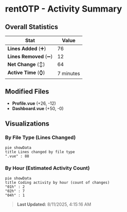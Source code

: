 # rentOTP - Activity Summary 

## Overall Statistics

| Stat                   | Value                                                             |
| ---------------------- | ----------------------------------------------------------------- |
| **Lines Added** (➕)   | 76                                          |
| **Lines Removed** (➖) | 12                                        |
| **Net Change** (↕)    | 64                |
| **Active Time** (⌚)   | 7 minutes |


## Modified Files
- **Profile.vue** (+26, -12)
- **Dashboard.vue** (+50, -0)

## Visualizations

### By File Type (Lines Changed)

```mermaid
pie showData
title Lines changed by file type
".vue" : 88
```

### By Hour (Estimated Activity Count)

```mermaid
pie showData
title Coding activity by hour (count of changes)
"01h" : 2
"02h" : 7
"04h" : 1
```


> **Last Updated:** 8/11/2025, 4:15:16 AM